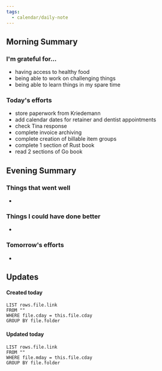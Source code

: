 ```yaml
---
tags:
  - calendar/daily-note
---
```


## Morning Summary

### I'm grateful for...

- having access to healthy food
- being able to work on challenging things
- being able to learn things in my spare time


### Today's efforts

- store paperwork from Kriedemann
- add calendar dates for retainer and dentist appointments
- check Tina response
- complete invoice archiving
- complete creation of billable item groups
- complete 1 section of Rust book
- read 2 sections of Go book

## Evening Summary

### Things that went well

-

### Things I could have done better

-

### Tomorrow's efforts

-

## Updates

#### Created today

```dataview
LIST rows.file.link
FROM ""
WHERE file.cday = this.file.cday
GROUP BY file.folder
```

#### Updated today

```dataview
LIST rows.file.link
FROM ""
WHERE file.mday = this.file.cday
GROUP BY file.folder
```
